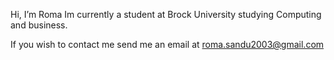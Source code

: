  Hi, I’m Roma Im currently a student at Brock University studying Computing and business.
 
 If you wish to contact me send me an email at roma.sandu2003@gmail.com


<!---
R0mma/R0mma is a ✨ special ✨ repository because its `README.md` (this file) appears on your GitHub profile.
You can click the Preview link to take a look at your changes.
--->
